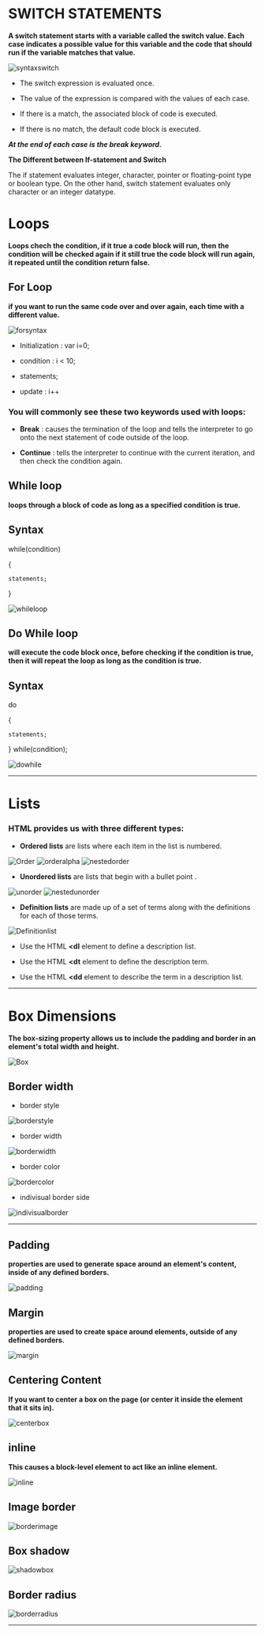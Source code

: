 # SWITCH STATEMENTS 

**A switch statement starts with a variable called the switch value. Each case indicates a possible value for this variable and the code that should run if the variable matches that value.** 

![syntaxswitch](./image2/switch.png)

* The switch expression is evaluated once.

* The value of the expression is compared with the values of each case.

* If there is a match, the associated block of code is executed.

* If there is no match, the default code block is executed.


***At the end of each case is the break keyword.***

**The Different between If-statement and Switch**

The if statement evaluates integer, character, pointer or floating-point type or boolean type. On the other hand, switch statement evaluates only character or an integer datatype.

# Loops

**Loops chech the condition, if it true a code block will run, then the condition will be checked again if it still true the code block will run again, it repeated until the condition return false.**

## For Loop

**if you want to run the same code over and over again, each time with a different value.**

![forsyntax](./image3/for.png)

* Initialization : var i=0;

* condition : i < 10;

* statements;

* update : i++ 

### You will commonly see these two keywords used with loops:

* **Break** :  causes the termination of the loop and tells the interpreter to go onto the next statement of code outside of the loop.

* **Continue** :  tells the interpreter to continue with the current iteration, and then check the condition again.

## While loop

**loops through a block of code as long as a specified condition is true.**

## Syntax

while(condition)

{

    statements;

}

![whileloop](./image3/while.png)


## Do While loop

**will execute the code block once, before checking if the condition is true, then it will repeat the loop as long as the condition is true.**

## Syntax

do

{

    statements;
} while(condition);

![dowhile](./image3/do.png)

---

# Lists

###  HTML provides us with three different types:

* **Ordered lists** are lists where each item in the list is numbered.

![Order](./image3/order.png)
![orderalpha](./image3/order2.png)
![nestedorder](./image3/nesorder.png)

* **Unordered lists** are lists that begin with a bullet point .

![unorder](./image3/unorder.png)
![nestedunorder](./image3/nesunorder.png)


* **Definition lists** are made up of a set of terms along with the definitions for each of those terms.

![Definitionlist](./image3/dfn.png)

* Use the HTML **<dl** element to define a description list.

* Use the HTML **<dt** element to define the description term.

* Use the HTML **<dd** element to describe the term in a description list.

---

# Box Dimensions

**The box-sizing property allows us to include the padding and border in an element's total width and height.**

![Box](./image3/box1.png)

## Border width

* border style

![borderstyle](./image3/type.png)

* border width

![borderwidth](./image3/type2.png)

* border color

![bordercolor](./image3/type3.png)

* indivisual border side

![indivisualborder](./image3/type5.png)

---

## Padding

**properties are used to generate space around an element's content, inside of any defined borders.**

![padding](./image3/padding.png)

## Margin 
**properties are used to create space around elements, outside of any defined borders.**

![margin](./image3/margin.png)

## Centering Content

**If you want to center a box on the page (or center it inside the element that it sits in).**

![centerbox](./image3/center.png)

## inline


**This causes a block-level element to act like an inline element.**

![inline](image3/in.png)

## Image border

![borderimage](./image3/border.png)

## Box shadow

![shadowbox](./image3/shadow.png)

## Border radius

![borderradius](./image3/radius.png)

---







